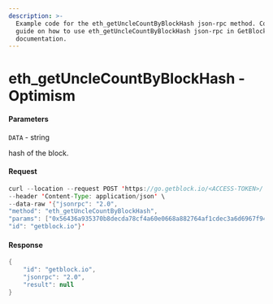 ```yaml
---
description: >-
  Example code for the eth_getUncleCountByBlockHash json-rpc method. Сomplete
  guide on how to use eth_getUncleCountByBlockHash json-rpc in GetBlock.io Web3
  documentation.
---
```


# eth\_getUncleCountByBlockHash - Optimism

#### Parameters

`DATA` - string

hash of the block.

#### Request

```java
curl --location --request POST 'https://go.getblock.io/<ACCESS-TOKEN>/' \
--header 'Content-Type: application/json' \
--data-raw '{"jsonrpc": "2.0",
"method": "eth_getUncleCountByBlockHash",
"params": ["0x56436a935370b8decda78cf4a60e0668a882764af1cdec3a6d6967f944f4dace"],
"id": "getblock.io"}'
```

#### Response

```java
{
    "id": "getblock.io",
    "jsonrpc": "2.0",
    "result": null
}
```
